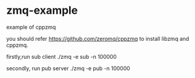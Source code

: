 # zmq-example
example of cppzmq

you should refer https://github.com/zeromq/cppzmq to install libzmq and cppzmq.

firstly,run sub client
./zmq -e sub -n 100000

secondly, run pub server
./zmq -e pub -n 100000

